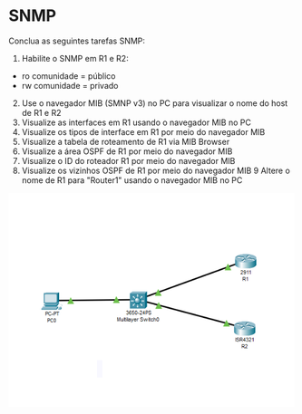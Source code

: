 # SNMP

Conclua as seguintes tarefas SNMP:
1) Habilite o SNMP em R1 e R2:
- ro comunidade = público
- rw comunidade = privado
2) Use o navegador MIB (SMNP v3) no PC para visualizar o nome do host de R1 e R2
3) Visualize as interfaces em R1 usando o navegador MIB no PC
4) Visualize os tipos de interface em R1 por meio do navegador MIB
5) Visualize a tabela de roteamento de R1 via MIB Browser
6) Visualize a área OSPF de R1 por meio do navegador MIB
7) Visualize o ID do roteador R1 por meio do navegador MIB
8) Visualize os vizinhos OSPF de R1 por meio do navegador MIB
9 Altere o nome de R1 para "Router1" usando o navegador MIB no PC

<img src="https://raw.githubusercontent.com/MattheusMartins/SNMP/main/1.PNG">
